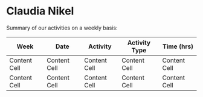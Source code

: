 # Claudia Nikel

Summary of our activities on a weekly basis:

| Week | Date | Activity  | Activity Type | Time (hrs)   |
| ------------- | ------------- | ------------- | ------------- |------------- | 
| Content Cell  | Content Cell  | Content Cell  | Content Cell  | Content Cell  |
| Content Cell  | Content Cell  | Content Cell  | Content Cell  | Content Cell  |
